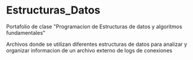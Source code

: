 # Estructuras_Datos
Portafolio de clase "Programacion de Estructuras de datos y algoritmos fundamentales"

Archivos donde se utilizan diferentes estructuras de datos para analizar y organizar informacion de un archivo externo de logs de conexiones
